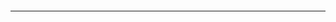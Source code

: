 

> <h2 id=''></h2>



<br/>

***
<br/>

> <h2 id=''></h2>

[](https://juejin.cn/post/6921970988796248077)